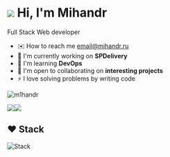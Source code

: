 ![](https://user-images.githubusercontent.com/18350557/176309783-0785949b-9127-417c-8b55-ab5a4333674e.gif) Hi, I'm Mihandr
===============================================================================================================================
Full Stack Web developer

* ✉️  How to reach me [email@mihandr.ru](mailto:email@mihandr.ru)
* 🚀  I'm currently working on **SPDelivery**
* 🧠  I'm learning **DevOps**
* 🤝  I'm open to collaborating on **interesting projects**
* ⚡  I love solving problems by writing code
  
<p> <img src="https://komarev.com/ghpvc/?username=m1handr&label=Profile%20views&color=667eea&style=flat" alt="m1handr" /> </p>
<a href="https://www.github.com/m1handr" target="_blank" rel="noreferrer"><img
src="https://img.shields.io/github/followers/m1handr?logo=github&style=for-the-badge&color=0891b2&labelColor=1c1917" /></a><a href="https://www.x.com/m1hadr" target="_blank" rel="noreferrer"><img
src="https://img.shields.io/twitter/follow/m1hadr?logo=twitter&style=for-the-badge&color=0891b2&labelColor=1c1917"
/></a>

## ❤ Stack
<p align="left"> <img src="https://skillicons.dev/icons?i=html,css,ts,js,react,redux,nextjs,bun,vite,tailwindcss,nodejs,express,prisma,mongodb,postgres,docker,workers,nginx,linux,bash,grafana,git,github,cloudflare,figma" alt="Stack" /> </p>
